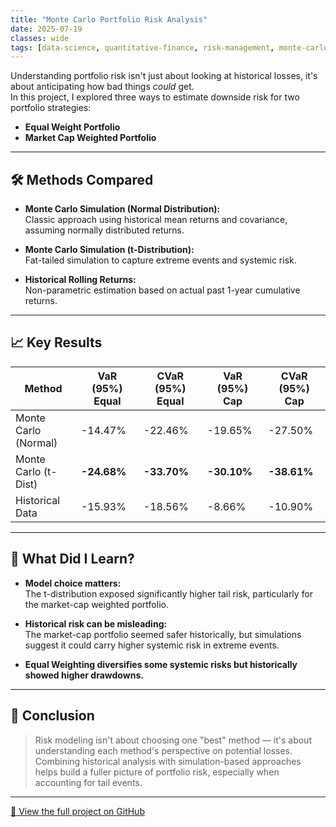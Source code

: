 ```yaml
---
title: "Monte Carlo Portfolio Risk Analysis"
date: 2025-07-19
classes: wide
tags: [data-science, quantitative-finance, risk-management, monte-carlo, portfolio-analysis, value-at-risk, simulation]
---
```

Understanding portfolio risk isn't just about looking at historical losses, it's about anticipating how bad things *could* get.  
In this project, I explored three ways to estimate downside risk for two portfolio strategies:

- **Equal Weight Portfolio**
- **Market Cap Weighted Portfolio**

---

## 🛠 Methods Compared
- **Monte Carlo Simulation (Normal Distribution):**  
  Classic approach using historical mean returns and covariance, assuming normally distributed returns.
  
- **Monte Carlo Simulation (t-Distribution):**  
  Fat-tailed simulation to capture extreme events and systemic risk.

- **Historical Rolling Returns:**  
  Non-parametric estimation based on actual past 1-year cumulative returns.

---

## 📈 Key Results

| Method                  | VaR (95%) Equal | CVaR (95%) Equal | VaR (95%) Cap | CVaR (95%) Cap |
|-------------------------|------------------|-------------------|---------------|----------------|
| Monte Carlo (Normal)   | -14.47%         | -22.46%           | -19.65%       | -27.50%        |
| Monte Carlo (t-Dist)   | **-24.68%**     | **-33.70%**       | **-30.10%**   | **-38.61%**    |
| Historical Data        | -15.93%         | -18.56%           | -8.66%        | -10.90%        |

---

## 🔎 What Did I Learn?

- **Model choice matters:**  
  The t-distribution exposed significantly higher tail risk, particularly for the market-cap weighted portfolio.

- **Historical risk can be misleading:**  
  The market-cap portfolio seemed safer historically, but simulations suggest it could carry higher systemic risk in extreme events.

- **Equal Weighting diversifies some systemic risks but historically showed higher drawdowns.**

---

## 💬 Conclusion

> Risk modeling isn't about choosing one "best" method — it's about understanding each method's perspective on potential losses.  
> Combining historical analysis with simulation-based approaches helps build a fuller picture of portfolio risk, especially when accounting for tail events.

---

[🔗 View the full project on GitHub](https://github.com/kgiannako/your-repo-name)
